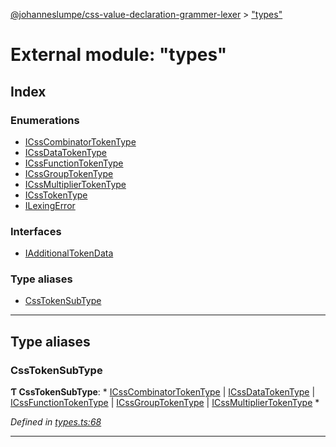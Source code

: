 [@johanneslumpe/css-value-declaration-grammer-lexer](../README.md) > ["types"](../modules/_types_.md)

# External module: "types"

## Index

### Enumerations

* [ICssCombinatorTokenType](../enums/_types_.icsscombinatortokentype.md)
* [ICssDataTokenType](../enums/_types_.icssdatatokentype.md)
* [ICssFunctionTokenType](../enums/_types_.icssfunctiontokentype.md)
* [ICssGroupTokenType](../enums/_types_.icssgrouptokentype.md)
* [ICssMultiplierTokenType](../enums/_types_.icssmultipliertokentype.md)
* [ICssTokenType](../enums/_types_.icsstokentype.md)
* [ILexingError](../enums/_types_.ilexingerror.md)

### Interfaces

* [IAdditionalTokenData](../interfaces/_types_.iadditionaltokendata.md)

### Type aliases

* [CssTokenSubType](_types_.md#csstokensubtype)

---

## Type aliases

<a id="csstokensubtype"></a>

###  CssTokenSubType

**Ƭ CssTokenSubType**: * [ICssCombinatorTokenType](../enums/_types_.icsscombinatortokentype.md) &#124; [ICssDataTokenType](../enums/_types_.icssdatatokentype.md) &#124; [ICssFunctionTokenType](../enums/_types_.icssfunctiontokentype.md) &#124; [ICssGroupTokenType](../enums/_types_.icssgrouptokentype.md) &#124; [ICssMultiplierTokenType](../enums/_types_.icssmultipliertokentype.md)
*

*Defined in [types.ts:68](https://github.com/johanneslumpe/css-value-declaration-grammer-lexer/blob/2d14583/src/types.ts#L68)*

___

